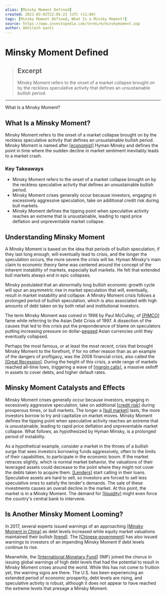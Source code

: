 ```yaml
---
alias: [Minsky Moment Defined]
created: 2021-03-02T22:05:23 (UTC +11:00)
tags: [Minsky Moment Defined, What Is a Minsky Moment?]
source: https://www.investopedia.com/terms/m/minskymoment.asp
author: Akhilesh Ganti
---
```


# Minsky Moment Defined

> ## Excerpt
> Minsky Moment refers to the onset of a market collapse brought on by the reckless speculative activity that defines an unsustainable bullish period.

---

What Is a Minsky Moment?
## What Is a Minsky Moment?

Minsky Moment refers to the onset of a market collapse brought on by the reckless speculative activity that defines an unsustainable bullish period. Minsky Moment is named after [[economist]](https://www.investopedia.com/terms/e/economist.asp) Hyman Minsky and defines the point in time where the sudden decline in market sentiment inevitably leads to a market crash.

### Key Takeaways

-   Minsky Moment refers to the onset of a market collapse brought on by the reckless speculative activity that defines an unsustainable bullish period.
-   Minsky Moment crises generally occur because investors, engaging in excessively aggressive speculation, take on additional credit risk during bull markets.
-   Minsky Moment defines the tipping point when speculative activity reaches an extreme that is unsustainable, leading to rapid price deflation and unpreventable market collapse.

## Understanding Minsky Moment

A Minsky Moment is based on the idea that periods of bullish speculation, if they last long enough, will eventually lead to crisis, and the longer the speculation occurs, the more severe the crisis will be. Hyman Minsky's main claim to economic theory fame was centered around the concept of the inherent instability of markets, especially bull markets. He felt that extended bull markets always end in epic collapses.

Minsky postulated that an abnormally long bullish economic growth cycle will spur an asymmetric rise in market speculation that will, eventually, result in market instability and collapse. A Minsky Moment crisis follows a prolonged period of bullish speculation, which is also associated with high amounts of debt taken on by both retail and institutional investors.

The term Minsky Moment was coined in 1998 by Paul McCulley, of [[PIMCO]](https://www.investopedia.com/terms/p/pimco.asp) fame while referring to the Asian Debt Crisis of 1997. A dissection of the causes that led to this crisis put the preponderance of blame on speculators putting increasing pressure on dollar-[pegged](https://www.investopedia.com/terms/c/currency-peg.asp) Asian currencies until they eventually collapsed.

Perhaps the most famous, or at least the most recent, crisis that brought Minsky Moment to the forefront, if for no other reason than as an example of the dangers of profligacy, was the 2008 financial crisis, also called the [[Great Recession]](https://www.investopedia.com/terms/g/great-recession.asp). During the height of this crisis, a wide range of markets reached all-time lows, triggering a wave of [[margin calls]](https://www.investopedia.com/terms/m/margincall.asp), a massive selloff in assets to cover debts, and higher default rates.

## Minsky Moment Catalysts and Effects

Minsky Moment crises generally occur because investors, engaging in excessively aggressive speculation, take on additional [[credit risk]](https://www.investopedia.com/terms/c/creditrisk.asp) during prosperous times, or bull markets. The longer a [[bull market]](https://www.investopedia.com/terms/b/bullmarket.asp) lasts, the more investors borrow to try and capitalize on market moves. Minsky Moment defines the tipping point when speculative activity reaches an extreme that is unsustainable, leading to rapid price deflation and unpreventable market collapse. What follows, as hypothesized by Hyman Minsky, is a prolonged period of instability.

As a hypothetical example, consider a market in the throes of a bullish surge that sees investors borrowing funds aggressively, often to the limits of their capabilities, to participate in the economic boom. If the market retraces slightly, which is normal market behavior, the valuations of their leveraged assets could decrease to the point where they might not cover the debts taken to acquire them. [[Lenders]](https://www.investopedia.com/terms/l/lender.asp) start calling in their loans. Speculative assets are hard to sell, so investors are forced to sell less speculative ones to satisfy the lender's demands. The sale of these investments causes an overall decline in the market. At this point, the market is in a Minsky Moment. The demand for [[liquidity]](https://www.investopedia.com/terms/l/liquidity.asp) might even force the country's central bank to intervene.

## Is Another Minsky Moment Looming?

In 2017, several experts issued warnings of an approaching [[Minsky Moment in China]](https://www.reuters.com/article/us-china-congress-debt-minskymoment/china-central-bank-warns-against-minsky-moment-due-to-excessive-optimism-idUSKBN1CO0D6) as debt levels increased while equity market valuations maintained their bullish [[trend]](https://www.investopedia.com/terms/t/trend.asp). The [[Chinese government]](https://www.bloomberg.com/tosv2.html?vid=&uuid=fcbac250-4050-11e9-a1e8-79e50ade9932&url=L25ld3MvYXJ0aWNsZXMvMjAxNy0xMC0yNS8tbWluc2t5LW1vbWVudC1oYW5ncy1vdmVyLXdvcmxkLXN3aW1taW5nLWluLWRlYnQtcXVpY2t0YWtlLXEtYQ==) has also issued warnings to investors of an impending Minsky Moment if debt levels continue to rise.

Meanwhile, the [[International Monetary Fund]](https://www.investopedia.com/terms/i/imf.asp) (IMF) joined the chorus in issuing global warnings of high debt levels that had the potential to result in Minsky Moment crises around the world. While this has not come to fruition yet, the warning signs are there. The U.S. has been experiencing an extended period of economic prosperity, debt levels are rising, and speculative activity is robust, although it does not appear to have reached the extreme levels that presage a Minsky Moment.
